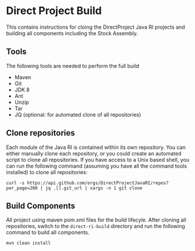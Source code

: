 # Direct Project Build
This contains instructions for cloing the DirectProject Java RI projects and building all components including the Stock Assembly.

## Tools

The following tools are needed to perform the full build

* Maven
* Git
* JDK 8
* Ant
* Unzip
* Tar
* JQ (optional: for automated clone of all repositories)


## Clone repositories
Each module of the Java RI is contained within its own repository.  You can either manually clone each repository, or you could create an automated script to clone all repositories.  If you have access to a Unix based shell, you can run the following command (assuming you have all the command tools installed) to clone all repositories:

`curl -s https://api.github.com/orgs/DirectProjectJavaRI/repos?per_page=200 | jq .[].git_url | xargs -n 1 git clone`

## Build Components
All project using maven pom.xml files for the build lifecyle.  After cloning all repositories, switch to the `direct-ri-build` directory and run the following command to build all components.

`mvn clean install`
